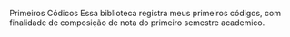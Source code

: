 Primeiros Códicos
Essa biblioteca registra meus primeiros códigos,   com finalidade de composição de nota do primeiro semestre academico.
